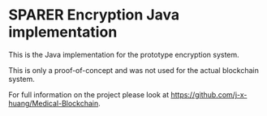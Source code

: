 # SPARER Encryption Java implementation

This is the Java implementation for the prototype encryption system.

This is only a proof-of-concept and was not used for the actual blockchain system.

For full information on the project please look at https://github.com/j-x-huang/Medical-Blockchain.
